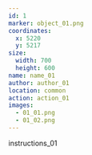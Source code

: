 ```yaml
---
id: 1
marker: object_01.png
coordinates:
  x: 5220
  y: 5217
size:
  width: 700
  height: 600
name: name_01
author: author_01
location: common
action: action_01
images:
  - 01_01.png
  - 01_02.png
---
```


instructions_01
